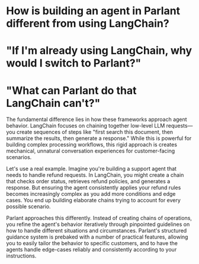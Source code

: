 # How is building an agent in Parlant different from using LangChain?

# "If I'm already using LangChain, why would I switch to Parlant?"

# "What can Parlant do that LangChain can't?"

The fundamental difference lies in how these frameworks approach agent behavior. LangChain focuses on chaining together low-level LLM requests—you create sequences of steps like "first search this document, then summarize the results, then generate a response." While this is powerful for building complex processing workflows, this rigid approach is creates mechanical, unnatural conversation experiences for customer-facing scenarios.

Let's use a real example. Imagine you're building a support agent that needs to handle refund requests. In LangChain, you might create a chain that checks order status, retrieves refund policies, and generates a response. But ensuring the agent consistently applies your refund rules becomes increasingly complex as you add more conditions and edge cases. You end up building elaborate chains trying to account for every possible scenario.

Parlant approaches this differently. Instead of creating chains of operations, you refine the agent's behavior iteratively through pinpointed guidelines on how to handle different situations and circumstances. Parlant's structured guidance system is prebaked with a number of practical features, allowing you to easily tailor the behavior to specific customers, and to have the agents handle edge-cases reliably and consistently according to your instructions.
